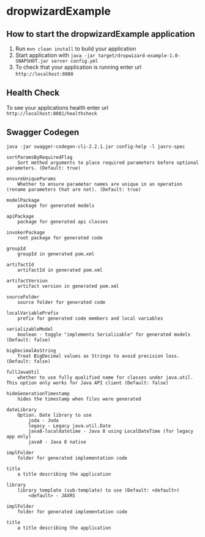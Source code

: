 # dropwizardExample

How to start the dropwizardExample application
---

1. Run `mvn clean install` to build your application
1. Start application with `java -jar target/dropwizard-example-1.0-SNAPSHOT.jar server config.yml`
1. To check that your application is running enter url `http://localhost:8080`

Health Check
---

To see your applications health enter url `http://localhost:8081/healthcheck`

Swagger Codegen
---

`java -jar swagger-codegen-cli-2.2.1.jar config-help -l jaxrs-spec`

	sortParamsByRequiredFlag
	    Sort method arguments to place required parameters before optional parameters. (Default: true)

	ensureUniqueParams
	    Whether to ensure parameter names are unique in an operation (rename parameters that are not). (Default: true)

	modelPackage
	    package for generated models

	apiPackage
	    package for generated api classes

	invokerPackage
	    root package for generated code

	groupId
	    groupId in generated pom.xml

	artifactId
	    artifactId in generated pom.xml

	artifactVersion
	    artifact version in generated pom.xml

	sourceFolder
	    source folder for generated code

	localVariablePrefix
	    prefix for generated code members and local variables

	serializableModel
	    boolean - toggle "implements Serializable" for generated models (Default: false)

	bigDecimalAsString
	    Treat BigDecimal values as Strings to avoid precision loss. (Default: false)

	fullJavaUtil
	    whether to use fully qualified name for classes under java.util. This option only works for Java API client (Default: false)

	hideGenerationTimestamp
	    hides the timestamp when files were generated

	dateLibrary
	    Option. Date library to use
	        joda - Joda
	        legacy - Legacy java.util.Date
	        java8-localdatetime - Java 8 using LocalDateTime (for legacy app only)
	        java8 - Java 8 native

	implFolder
	    folder for generated implementation code

	title
	    a title describing the application

	library
	    library template (sub-template) to use (Default: <default>)
	        <default> - JAXRS

	implFolder
	    folder for generated implementation code

	title
	    a title describing the application